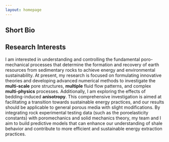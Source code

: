 ```yaml
---
layout: homepage
---
```


## Short Bio



## Research Interests

I am interested in understanding and controlling the fundamental poro-mechanical processes that determine the formation and recovery of earth resources from sedimentary rocks to achieve energy and environmental sustainability. At present, my research is focused on formulating innovative theories and developing advanced numerical methods to investigate the **multi-scale** pore structures, **multiple** fluid flow patterns, and complex **multi-physics** processes. Additionally, I am exploring the effects of bedding-induced **anisotropy**. This comprehensive investigation is aimed at facilitating a transition towards sustainable energy practices, and our results should be applicable to general porous media with slight modifications. By integrating rock experimental testing data (such as the poroelasticity constants) with poromechanics and solid mechanics theory, my team and I aim to build predictive models that can enhance our understanding of shale behavior and contribute to more efficient and sustainable energy extraction practices.
